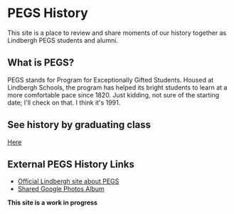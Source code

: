 # PEGS History
This site is a place to review and share moments of our history together as Lindbergh PEGS students and alumni.

## What is PEGS?
PEGS stands for Program for Exceptionally Gifted Students. Housed at Lindbergh Schools, 
the program has helped its bright students to learn at a more comfortable pace since 1820. 
Just kidding, not sure of the starting date; I'll check on that. I think it's 1991.

## See history by graduating class
[Here](./graduating_class/)

## External PEGS History Links
* [Official Lindbergh site about PEGS](https://go.lindberghschools.ws/pegs)
* [Shared Google Photos Album](https://photos.google.com/share/AF1QipP3AVw6w-Ee8S4nkstATMq4AlQ6uB5JAQFLAI-ufwojwftqZPv52eHemkumOgt2sw?key=YUhFSHRIcVRSMDhHckZTajFXbThOTDdjR0NMMkNR)

**This site is a work in progress**
